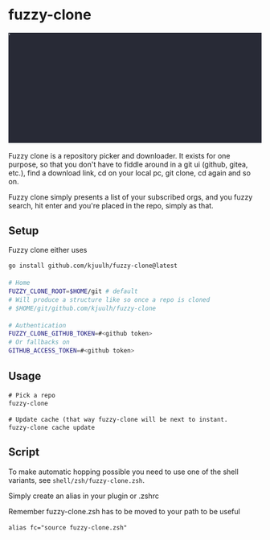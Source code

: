 # fuzzy-clone

![fuzzy-clone demo](assets/fuzzy-clone.gif)



Fuzzy clone is a repository picker and downloader. It exists for one purpose, so that you don't have to fiddle around in a git ui (github, gitea, etc.), find a download link, cd on your local pc, git clone, cd again and so on.

Fuzzy clone simply presents a list of your subscribed orgs, and you fuzzy search, hit enter and you're placed in the repo, simply as that.

## Setup

Fuzzy clone either uses 

```bash
go install github.com/kjuulh/fuzzy-clone@latest

# Home
FUZZY_CLONE_ROOT=$HOME/git # default
# Will produce a structure like so once a repo is cloned
# $HOME/git/github.com/kjuulh/fuzzy-clone

# Authentication
FUZZY_CLONE_GITHUB_TOKEN=#<github token>
# Or fallbacks on
GITHUB_ACCESS_TOKEN=#<github token>
```

## Usage

```
# Pick a repo
fuzzy-clone

# Update cache (that way fuzzy-clone will be next to instant. 
fuzzy-clone cache update
```

## Script

To make automatic hopping possible you need to use one of the shell variants, see `shell/zsh/fuzzy-clone.zsh`.

Simply create an alias in your plugin or .zshrc

Remember fuzzy-clone.zsh has to be moved to your path to be useful

`alias fc="source fuzzy-clone.zsh"`
